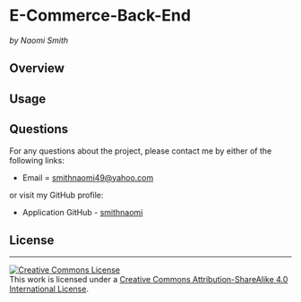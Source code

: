 # E-Commerce-Back-End

_by Naomi Smith_

## Overview

<!-- <p> A command-line application that user input will create profiles for employee. User input is accepted and team members information is created. Information is displayed in a team member format in an HTML file. Information is displayed based off of employee's role. The displayed information provide employee name, ID, email address, office number, Github or school name.  Creating an TDD application was difficult. As a growing developer, when you have failed test after failed test; you lay back and say, "okay friend lets dance". Having to go through details in your code was reinforcing what i'm learning as well as seeing what mistakes make the difference. All test past and application working with me, I am happy to give you the Employee Generator. <p> -->

## Usage

<!--
![Live Demo](assets/EG.gif) -->

## Questions

For any questions about the project, please contact me by either of the following links:

- Email = smithnaomi49@yahoo.com

or visit my GitHub profile:

- Application GitHub - [smithnaomi](https://github.com/smithnaomi/E-Commerce-Back-End)

## License

---

<a rel="license" href="http://creativecommons.org/licenses/by-sa/4.0/"><img alt="Creative Commons License" style="border-width:0" src="https://i.creativecommons.org/l/by-sa/4.0/88x31.png" /></a><br />This work is licensed under a <a rel="license" href="http://creativecommons.org/licenses/by-sa/4.0/">Creative Commons Attribution-ShareAlike 4.0 International License</a>.

